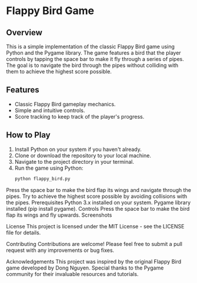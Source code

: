 # Flappy Bird Game

## Overview
This is a simple implementation of the classic Flappy Bird game using Python and the Pygame library. The game features a bird that the player controls by tapping the space bar to make it fly through a series of pipes. The goal is to navigate the bird through the pipes without colliding with them to achieve the highest score possible.

## Features
- Classic Flappy Bird gameplay mechanics.
- Simple and intuitive controls.
- Score tracking to keep track of the player's progress.

## How to Play
1. Install Python on your system if you haven't already.
2. Clone or download the repository to your local machine.
3. Navigate to the project directory in your terminal.
4. Run the game using Python:
   ```bash
   python flappy_bird.py
Press the space bar to make the bird flap its wings and navigate through the pipes.
Try to achieve the highest score possible by avoiding collisions with the pipes.
Prerequisites
Python 3.x installed on your system.
Pygame library installed (pip install pygame).
Controls
Press the space bar to make the bird flap its wings and fly upwards.
Screenshots

License
This project is licensed under the MIT License - see the LICENSE file for details.

Contributing
Contributions are welcome! Please feel free to submit a pull request with any improvements or bug fixes.

Acknowledgements
This project was inspired by the original Flappy Bird game developed by Dong Nguyen.
Special thanks to the Pygame community for their invaluable resources and tutorials.

